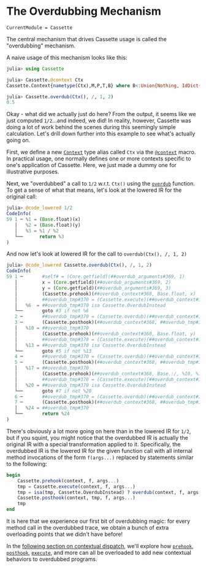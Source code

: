 # The Overdubbing Mechanism

```@meta
CurrentModule = Cassette
```

The central mechanism that drives Cassette usage is called the "overdubbing" mechanism.

A naive usage of this mechanism looks like this:

```julia
julia> using Cassette

julia> Cassette.@context Ctx
Cassette.Context{nametype(Ctx),M,P,T,B} where B<:Union{Nothing, IdDict{Module,Dict{Symbol,BindingMeta}}} where P<:Cassette.AbstractPass where T<:Union{Nothing, Tag} where M

julia> Cassette.overdub(Ctx(), /, 1, 2)
0.5
```

Okay - what did we actually just do here? From the output, it seems like we just computed
`1/2`...and indeed, we did! In reality, however, Cassette was doing a lot of work behind the
scenes during this seemingly simple calculation. Let's drill down further into this example
to see what's actually going on.

First, we define a new [`Context`](@ref) type alias called `Ctx` via the [`@context`](@ref)
macro. In practical usage, one normally defines one or more contexts specific to one's
application of Cassette. Here, we just made a dummy one for illustrative purposes.

Next, we "overdubbed" a call to `1/2` w.r.t. `Ctx()` using the [`overdub`](@ref) function. To
get a sense of what that means, let's look at the lowered IR for the original call:

```julia
julia> @code_lowered 1/2
CodeInfo(
59 1 ─ %1 = (Base.float)(x)                                                                                       │
   │   %2 = (Base.float)(y)                                                                                       │
   │   %3 = %1 / %2                                                                                               │
   └──      return %3                                                                                             │
)
```

And now let's look at lowered IR for the call to `overdub(Ctx(), /, 1, 2)`

```julia
julia> @code_lowered Cassette.overdub(Ctx(), /, 1, 2)
CodeInfo(
59 1 ─       #self# = (Core.getfield)(##overdub_arguments#369, 1)
   │         x = (Core.getfield)(##overdub_arguments#369, 2)
   │         y = (Core.getfield)(##overdub_arguments#369, 3)
   │         (Cassette.prehook)(##overdub_context#368, Base.float, x)
   │         ##overdub_tmp#370 = (Cassette.execute)(##overdub_context#368, Base.float, x)
   │   %6  = ##overdub_tmp#370 isa Cassette.OverdubInstead
   └──       goto #3 if not %6
   2 ─       ##overdub_tmp#370 = (Cassette.overdub)(##overdub_context#368, Base.float, x)
   3 ─       (Cassette.posthook)(##overdub_context#368, ##overdub_tmp#370, Base.float, x)
   │   %10 = ##overdub_tmp#370
   │         (Cassette.prehook)(##overdub_context#368, Base.float, y)
   │         ##overdub_tmp#370 = (Cassette.execute)(##overdub_context#368, Base.float, y)
   │   %13 = ##overdub_tmp#370 isa Cassette.OverdubInstead
   └──       goto #5 if not %13
   4 ─       ##overdub_tmp#370 = (Cassette.overdub)(##overdub_context#368, Base.float, y)
   5 ─       (Cassette.posthook)(##overdub_context#368, ##overdub_tmp#370, Base.float, y)
   │   %17 = ##overdub_tmp#370
   │         (Cassette.prehook)(##overdub_context#368, Base.:/, %10, %17)
   │         ##overdub_tmp#370 = (Cassette.execute)(##overdub_context#368, Base.:/, %10, %17)
   │   %20 = ##overdub_tmp#370 isa Cassette.OverdubInstead
   └──       goto #7 if not %20
   6 ─       ##overdub_tmp#370 = (Cassette.overdub)(##overdub_context#368, Base.:/, %10, %17)
   7 ─       (Cassette.posthook)(##overdub_context#368, ##overdub_tmp#370, Base.:/, %10, %17)
   │   %24 = ##overdub_tmp#370
   └──       return %24
)
```

There's obviously a lot more going on here than in the lowered IR for `1/2`, but if you
squint, you might notice that the overdubbed IR is actually the original IR with a special
transformation applied to it. Specifically, the overdubbed IR is the lowered IR for the given
function call with all internal method invocations of the form `f(args...)` replaced by
statements similar to the following:

```julia
begin
    Cassette.prehook(context, f, args...)
    tmp = Cassette.execute(context, f, args...)
    tmp = isa(tmp, Cassette.OverdubInstead) ? overdub(context, f, args...) : tmp
    Cassette.posthook(context, tmp, f, args...)
    tmp
end
```

It is here that we experience our first bit of overdubbing magic: for every method call
in the overdubbed trace, we obtain a bunch of extra overloading points that we didn't
have before!

In the [following section on contextual dispatch](contextualdispatch.md), we'll explore how
[`prehook`](@ref), [`posthook`](@ref), [`execute`](@ref), and more can all be overloaded to
add new contextual behaviors to overdubbed programs.

